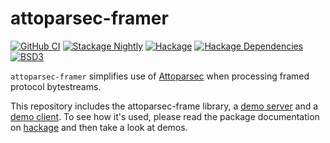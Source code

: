 # attoparsec-framer

[![GitHub CI](https://github.com/adetokunbo/attoparsec-framer/actions/workflows/ci.yml/badge.svg)](https://github.com/adetokunbo/attoparsec-framer/actions)
[![Stackage Nightly](http://stackage.org/package/attoparsec-framer/badge/nightly)](http://stackage.org/nightly/package/attoparsec-framer)
[![Hackage][hackage-badge]][hackage]
[![Hackage Dependencies][hackage-deps-badge]][hackage-deps]
[![BSD3](https://img.shields.io/badge/license-BSD3-green.svg?dummy)](https://github.com/adetokunbo/attoparsec-framer/blob/master/LICENSE)

`attoparsec-framer` simplifies use of [Attoparsec] when processing framed
protocol bytestreams.

This repository includes the attoparsec-frame library, a [demo server] and a
[demo client]. To see how it's used, please read the package documentation on
[hackage] and then take a look at demos.

[hackage-deps-badge]: <https://img.shields.io/hackage-deps/v/attoparsec-framer.svg>
[hackage-deps]:       <http://packdeps.haskellers.com/feed?needle=attoparsec-framer>
[hackage-badge]:      <https://img.shields.io/hackage/v/attoparsec-framer.svg>
[hackage]:            <https://hackage.haskell.org/package/attoparsec-framer>
[demo client]:        <https://github.com/adetokunbo/attoparsec-framer/blob/main/toy/Client.hs>
[demo server]:        <https://github.com/adetokunbo/attoparsec-framer/blob/main/toy/Server.hs>
[Attoparsec]:         <https://hackage.haskell.org/package/attoparsec>
